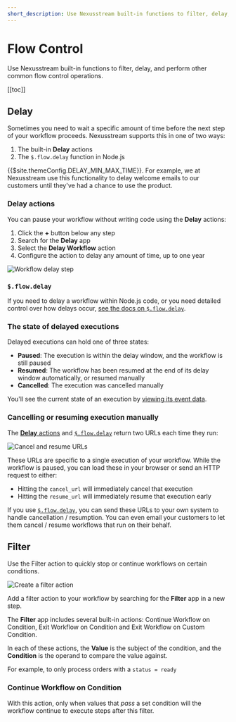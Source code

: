 ```yaml
---
short_description: Use Nexusstream built-in functions to filter, delay, and perform other common operations.
---
```


# Flow Control

Use Nexusstream built-in functions to filter, delay, and perform other common flow control operations.

[[toc]]

## Delay

<VideoPlayer title="Delaying Workflow Steps" url="https://www.youtube.com/embed/IBORwBnIZ-k" />

Sometimes you need to wait a specific amount of time before the next step of your workflow proceeds. Nexusstream supports this in one of two ways:

1. The built-in **Delay** actions
2. The `$.flow.delay` function in Node.js

{{$site.themeConfig.DELAY_MIN_MAX_TIME}}. For example, we at Nexusstream use this functionality to delay welcome emails to our customers until they've had a chance to use the product.

### Delay actions

You can pause your workflow without writing code using the **Delay** actions:

1. Click the **+** button below any step
2. Search for the **Delay** app
3. Select the **Delay Workflow** action
4. Configure the action to delay any amount of time, up to one year

![Workflow delay step](https://res.cloudinary.com/nexusstreamin/image/upload/v1651551140/docs/Screen_Shot_2022-05-02_at_8.26.46_PM_hfhil5.png)

### `$.flow.delay`

If you need to delay a workflow within Node.js code, or you need detailed control over how delays occur, [see the docs on `$.flow.delay`](/code/nodejs/delay/).

### The state of delayed executions

Delayed executions can hold one of three states:

- **Paused**: The execution is within the delay window, and the workflow is still paused
- **Resumed**: The workflow has been resumed at the end of its delay window automatically, or resumed manually
- **Cancelled**: The execution was cancelled manually

You'll see the current state of an execution by [viewing its event data](/workflows/events/inspect/).

### Cancelling or resuming execution manually

The [**Delay** actions](#delay-actions) and [`$.flow.delay`](/code/nodejs/delay/) return two URLs each time they run:

![Cancel and resume URLs](https://res.cloudinary.com/nexusstreamin/image/upload/v1651551860/docs/Screen_Shot_2022-05-02_at_9.16.11_PM_ahw7tu.png)

These URLs are specific to a single execution of your workflow. While the workflow is paused, you can load these in your browser or send an HTTP request to either:

- Hitting the `cancel_url` will immediately cancel that execution
- Hitting the `resume_url` will immediately resume that execution early

If you use [`$.flow.delay`](/code/nodejs/delay/), you can send these URLs to your own system to handle cancellation / resumption. You can even email your customers to let them cancel / resume workflows that run on their behalf.

## Filter

<VideoPlayer title="Conditionally run Workflows" url="https://www.youtube.com/embed/sajgIH3dG58" />

Use the Filter action to quickly stop or continue workflows on certain conditions.

![Create a filter action](https://res.cloudinary.com/nexusstreamin/image/upload/v1651603927/docs/animations/CleanShot_2022-05-03_at_13.51.17_za1skw.gif)

Add a filter action to your workflow by searching for the **Filter** app in a new step.

The **Filter** app includes several built-in actions: Continue Workflow on Condition, Exit Workflow on Condition and Exit Workflow on Custom Condition.

In each of these actions, the **Value** is the subject of the condition, and the **Condition** is the operand to compare the value against.

For example, to only process orders with a `status = ready`

### Continue Workflow on Condition

With this action, only when values that _pass_ a set condition will the workflow continue to execute steps after this filter.
